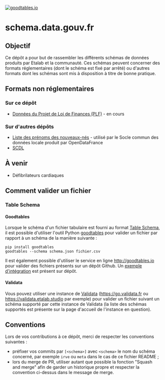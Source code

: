 [![goodtables.io](https://goodtables.io/badge/github/etalab/schema.data.gouv.fr.svg)](https://goodtables.io/github/etalab/schema.data.gouv.fr)

# schema.data.gouv.fr

## Objectif

Ce dépôt a pour but de rassembler les différents schémas de données produits par Etalab et la communauté. Ces schémas peuvent concerner des formats réglementaires (dont le schéma est fixé par arrêté) ou d'autres formats dont les schémas sont mis à disposition à titre de bonne pratique.

## Formats non réglementaires

### Sur ce dépôt

- [Données du Projet de Loi de Finances (PLF)](/schemas/plf) - en cours

### Sur d'autres dépôts

- [Liste des prénoms des nouveaux-nés](https://github.com/CharlesNepote/liste-prenoms-nouveaux-nes) - utilisé par le Socle commun des données locale produit par OpenDataFrance
- [SCDL](https://git.opendatafrance.net/scdl)

## À venir

- Défibrilateurs cardiaques

## Comment valider un fichier

### Table Schema

#### Goodtables

Lorsque le schéma d'un fichier tabulaire est fourni au format [Table Schema](https://frictionlessdata.io/specs/table-schema/), il est possible d'utiliser l'outil Python [goodtables](https://github.com/frictionlessdata/goodtables-py) pour valider un fichier par rapport à un schéma de la manière suivante :

```
pip install goodtables
goodtables --schema schema.json fichier.csv
```

Il est également possible d'utiliser le service en ligne http://goodtables.io pour valider des fichiers présents sur un dépôt Github. Un [exemple d'intégration](goodtables.yml) est présent sur dépôt.

#### Validata

Vous pouvez utiliser une instance de [Validata](https://git.opendatafrance.net/validata) (https://go.validata.fr ou https://validata.etalab.studio par exemple) pour valider un fichier suivant un schéma supporté par cette instance de Validata (la liste des schémas supportés est présente sur la page d'accueil de l'instance en question).

## Conventions

Lors de vos contributions à ce dépôt, merci de respecter les conventions suivantes :
- préfixer vos commits par `[<schema>]` avec `<schema>` le nom du schéma concerné, par exemple `irve` ou `meta` dans le cas de ce fichier README ;
- lors du merge de PR, utiliser autant que possible la fonction "Squash and merge" afin de garder un historique propre et respecter la convention ci-dessus dans le message de merge.
